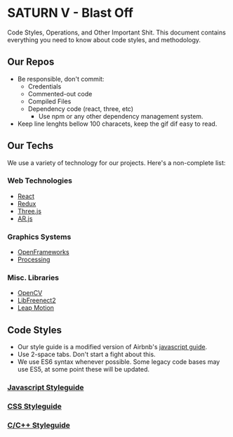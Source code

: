 # SATURN V - Blast Off
Code Styles, Operations, and Other Important Shit. This document contains everything you need to know about code styles, and methodology.

## Our Repos
* Be responsible, don't commit:
    * Credentials
    * Commented-out code
    * Compiled Files
    * Dependency code (react, three, etc)
        * Use npm or any other dependency management system.
* Keep line lenghts bellow 100 characets, keep the gif dif easy to read.

## Our Techs

We use a variety of technology for our projects. Here's a non-complete list:

### Web Technologies
* [React](https://reactjs.org)
* [Redux](https://redux.js.org)
* [Three.js](https://threejs.org)
* [AR.js](https://github.com/jeromeetienne/AR.js/blob/master/README.md)

### Graphics Systems
* [OpenFrameworks](http://openframeworks.cc)
* [Processing](processing.org)

### Misc. Libraries

* [OpenCV](https://opencv.org/)
* [LibFreenect2](https://github.com/OpenKinect/libfreenect2)
* [Leap Motion](https://www.leapmotion.com/)

## Code Styles
* Our style guide is a modified version of Airbnb's [javascript guide](https://github.com/airbnb/javascript).
* Use 2-space tabs. Don't start a fight about this.
* We use ES6 syntax whenever possible. Some legacy code bases may use ES5, at some point these will be updated.


### [Javascript Styleguide](https://github.com/tothemun/SATURN-V/blob/master/JAVASCRIPT.md)
### [CSS Styleguide](https://github.com/tothemun/SATURN-V/blob/master/CSS.md)
### [C/C++ Styleguide](https://github.com/tothemun/SATURN-V/blob/master/c++/README.md)

